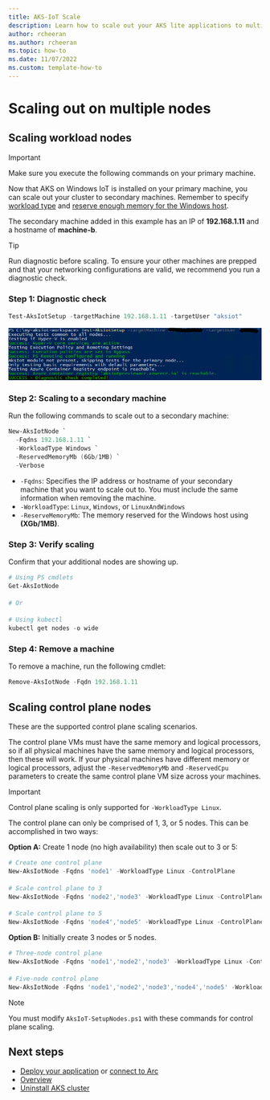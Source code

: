 ```yaml
---
title: AKS-IoT Scale
description: Learn how to scale out your AKS lite applications to multiple nodes. 
author: rcheeran
ms.author: rcheeran
ms.topic: how-to
ms.date: 11/07/2022
ms.custom: template-how-to
---
```


# Scaling out on multiple nodes

## Scaling workload nodes

> [!IMPORTANT]
> Make sure you execute the following commands on your primary machine.

Now that AKS on Windows IoT is installed on your primary machine, you can scale out your cluster to secondary machines. Remember to specify [workload type](./aks-lite-concept.md) and [reserve enough memory for the Windows host](./aks-lite-concept.md).

The secondary machine added in this example has an IP of **192.168.1.11** and a hostname of **machine-b**.

> [!TIP]
> Run diagnostic before scaling. To ensure your other machines are prepped and that your networking configurations are valid, we recommend you run a diagnostic check.

### Step 1: Diagnostic check

```powershell
Test-AksIotSetup -targetMachine 192.168.1.11 -targetUser "aksiot"
```

![diagnostic](media/aks-lite/diagnostic-test.png)

### Step 2: Scaling to a secondary machine

Run the following commands to scale out to a secondary machine:

```powershell
New-AksIotNode `
  -Fqdns 192.168.1.11 `
  -WorkloadType Windows `
  -ReservedMemoryMb (6Gb/1MB) `
  -Verbose
```

- `-Fqdns`: Specifies the IP address or hostname of your secondary machine that you want to scale out to. You must include the same information when removing the machine.
- `-WorkloadType`: `Linux`, `Windows`, or `LinuxAndWindows`
- `-ReserveMemoryMb`: The memory reserved for the Windows host using **(XGb/1MB)**.

### Step 3: Verify scaling

Confirm that your additional nodes are showing up.

```powershell
# Using PS cmdlets
Get-AksIotNode

# Or

# Using kubectl
kubectl get nodes -o wide
```

### Step 4: Remove a machine

To remove a machine, run the following cmdlet:

```powershell
Remove-AksIotNode -Fqdn 192.168.1.11
```

## Scaling control plane nodes

These are the supported control plane scaling scenarios.

The control plane VMs must have the same memory and logical processors, so if all physical machines have the same memory and logical processors, then these will work. If your physical machines have different memory or logical processors, adjust the `-ReservedMemoryMb` and `-ReservedCpu` parameters to create the same control plane VM size across your machines.

> [!IMPORTANT]
> Control plane scaling is only supported for `-WorkloadType Linux`.

The control plane can only be comprised of 1, 3, or 5 nodes. This can be accomplished in two ways:

**Option A:** Create 1 node (no high availability) then scale out to 3 or 5:

```powershell
# Create one control plane
New-AksIotNode -Fqdns 'node1' -WorkloadType Linux -ControlPlane

# Scale control plane to 3
New-AksIotNode -Fqdns 'node2','node3' -WorkloadType Linux -ControlPlane

# Scale control plane to 5
New-AksIotNode -Fqdns 'node4','node5' -WorkloadType Linux -ControlPlane
```

**Option B:** Initially create 3 nodes or 5 nodes.

```powershell
# Three-node control plane
New-AksIotNode -Fqdns 'node1','node2','node3' -WorkloadType Linux -ControlPlane

# Five-node control plane
New-AksIotNode -Fqdns 'node1','node2','node3','node4','node5' -WorkloadType Linux -ControlPlane
```

> [!NOTE]
> You must modify `AksIoT-SetupNodes.ps1` with these commands for control plane scaling.

## Next steps

- [Deploy your application](/docs/deploying-workloads.md) or [connect to Arc](/docs/connect-to-arc.md)
- [Overview](aks-lite-overview.md)
- [Uninstall AKS cluster](aks-lite-howto-uninstall.md)
